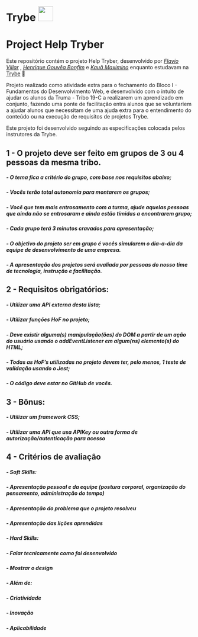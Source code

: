 # Trybe <img src=https://blog.betrybe.com/wp-content/uploads/2021/11/51808343.png width="40">

# Project Help Tryber



Este repositório contém o projeto Help Tryber, desenvolvido por _[Flavio Villar](https://www.linkedin.com/in/flaviopaivavillar/)_ , _[Henrique Gouvêa Bonfim](https://github.com/Henrique-Gouvea)_ e _[Kauã Maximino](https://github.com/kauamaximino)_ enquanto estudavam na [Trybe](https://www.betrybe.com/) :rocket:

Projeto realizado como atividade extra para o fechamento do Bloco I - Fundamentos do Desenvolvimento Web, e desenvolvido com o intuito de ajudar os alunos da Truma - Tribo 19-C a realizarem um aprendizado em conjunto, fazendo uma ponte de facilitação entra alunos que se voluntariem a ajudar alunos que necessitam de uma ajuda extra para o entendimento do conteúdo ou na execução de requisitos de projetos Trybe.

Este projeto foi desenvolvido seguindo as especificações colocada pelos instrutores da Trybe.

## 1 - O projeto deve ser feito em grupos de 3 ou 4 pessoas da mesma tribo.
##### - O tema fica a critério do grupo, com base nos requisitos abaixo;
##### - Vocês terão total autonomia para montarem os grupos;
##### - Você que tem mais entrosamento com a turma, ajude aquelas pessoas que ainda não se entrosaram e ainda estão tímidas a encontrarem grupo;
##### - Cada grupo terá 3 minutos cravados para apresentação;
##### - O objetivo do projeto ser em grupo é vocês simularem o dia-a-dia da equipe de desenvolvimento de uma empresa.
##### - A apresentação dos projetos será avaliada por pessoas do nosso time de tecnologia, instrução e facilitação.

## 2 - Requisitos obrigatórios:
##### - Utilizar uma API externa desta lista;
##### - Utilizar funções HoF no projeto;
##### - Deve existir alguma(s) manipulação(ões) do DOM a partir de um ação do usuário usando o addEventListener em algum(ns) elemento(s) do HTML;
##### - Todas as HoF’s utilizadas no projeto devem ter, pelo menos, 1 teste de validação usando o Jest;
##### - O código deve estar no GitHub de vocês.

## 3 - Bônus:
##### - Utilizar um framework CSS;
##### - Utilizar uma API que usa APIKey ou outra forma de autorização/autenticação para acesso

## 4 - Critérios de avaliação
##### - Soft Skills:
##### - Apresentação pessoal e da equipe (postura corporal, organização do pensamento, administração do tempo)
##### - Apresentação do problema que o projeto resolveu
##### - Apresentação das lições aprendidas
##### - Hard Skills:
##### - Falar tecnicamente como foi desenvolvido
##### - Mostrar o design
##### - Além de:
##### - Criatividade
##### - Inovação
##### - Aplicabilidade
